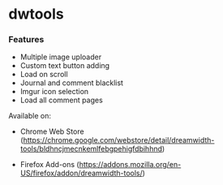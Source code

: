 # dwtools

### Features

* Multiple image uploader
* Custom text button adding
* Load on scroll
* Journal and comment blacklist
* Imgur icon selection
* Load all comment pages

Available on:

* Chrome Web Store (https://chrome.google.com/webstore/detail/dreamwidth-tools/bldhncjmecnkemlfebgpehigfdbihhnd)

* Firefox Add-ons (https://addons.mozilla.org/en-US/firefox/addon/dreamwidth-tools/)
